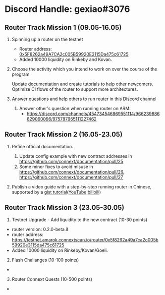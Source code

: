 # Discord Handle: gexiao#3076
## Router Track Mission 1 (09.05-16.05)

1. Spinning up a router on the testnet

    - Router address: [0x5F8262a49A7CA2c005B59920E3115Da475c61725](https://testnet.amarok.connextscan.io/router/0x5F8262a49A7CA2c005B59920E3115Da475c61725)
    - Added 10000 liquidity on Rinkeby and Kovan.

2. Choose the activity which you intend to work on over the course of the program

    Update documentation and create tutorials to help other newcomers. Optimize CI flows of the router to support more architectures.

3. Answer questions and help others to run router in this Discord channel

    1. Answer other's question when running router on ARM: 
       - https://discord.com/channels/454734546869551114/966239886829060096/975787955111227462

## Router Track Mission 2 (16.05-23.05)
1. Refine official documentation.

    1. Update config example with new contract addresses in https://github.com/connext/documentation/pull/25
    2. Some minor fixes to avoid misuse in https://github.com/connext/documentation/pull/26, https://github.com/connext/documentation/pull/27

2. Publish a video guide with a step-by-step running router in Chinese, supported by a [gist tutorial](https://gist.github.com/bynil/ae29155040c0d6c84ddf497a8462d3d6)([YouTube](https://www.youtube.com/watch?v=E-zGm45dWsc) [bilibili](https://www.bilibili.com/video/BV1q3411G7pd/))

## Router Track Mission 3 (23.05-30.05)

1) Testnet Upgrade - Add liquidity to the new contract (10-30 points)
- router version: 0.2.0-beta.8 
- router address: https://testnet.amarok.connextscan.io/router/0x5f8262a49a7ca2c005b59920e3115da475c61725
- Added 10000 liquidity on Rinkeby/Kovan/Goeli.

2) Flash Challanges (10-100 points)
- 

3) Router Connext Quests (10-500 points)
- 
